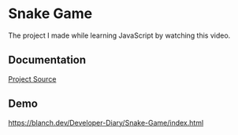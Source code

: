 # Snake Game

The project I made while learning JavaScript by watching this video.

## Documentation

[Project Source](https://youtu.be/wM7eMJ26kc8)

## Demo

https://blanch.dev/Developer-Diary/Snake-Game/index.html